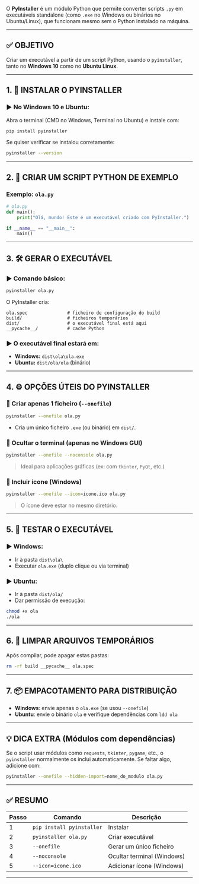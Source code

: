 O **PyInstaller** é um módulo Python que permite converter scripts `.py` em executáveis standalone (como `.exe` no Windows ou binários no Ubuntu/Linux), que funcionam mesmo sem o Python instalado na máquina.

---

## ✅ OBJETIVO

Criar um executável a partir de um script Python, usando o `pyinstaller`, tanto no **Windows 10** como no **Ubuntu Linux**.

---

## 1. 🔧 INSTALAR O PYINSTALLER

### ▶ No Windows 10 e Ubuntu:

Abra o terminal (CMD no Windows, Terminal no Ubuntu) e instale com:

```bash
pip install pyinstaller
```

Se quiser verificar se instalou corretamente:

```bash
pyinstaller --version
```

---

## 2. 📝 CRIAR UM SCRIPT PYTHON DE EXEMPLO

### Exemplo: `ola.py`

```python
# ola.py
def main():
    print("Olá, mundo! Este é um executável criado com PyInstaller.")

if __name__ == "__main__":
    main()
```

---

## 3. 🛠️ GERAR O EXECUTÁVEL

### ▶ Comando básico:

```bash
pyinstaller ola.py
```

O PyInstaller cria:

```
ola.spec               # ficheiro de configuração do build
build/                 # ficheiros temporários
dist/                  # o executável final está aqui
__pycache__/           # cache Python
```

### ▶ O executável final estará em:

* **Windows:** `dist\ola\ola.exe`
* **Ubuntu:** `dist/ola/ola` (binário)

---

## 4. ⚙️ OPÇÕES ÚTEIS DO PYINSTALLER

### 🔹 Criar apenas 1 ficheiro (`--onefile`)

```bash
pyinstaller --onefile ola.py
```

* Cria um único ficheiro `.exe` (ou binário) em `dist/`.

### 🔹 Ocultar o terminal (apenas no Windows GUI)

```bash
pyinstaller --onefile --noconsole ola.py
```

> Ideal para aplicações gráficas (ex: com `tkinter`, `PyQt`, etc.)

### 🔹 Incluir ícone (Windows)

```bash
pyinstaller --onefile --icon=icone.ico ola.py
```

> O ícone deve estar no mesmo diretório.

---

## 5. 🧪 TESTAR O EXECUTÁVEL

### ▶ Windows:

* Ir à pasta `dist\ola\`
* Executar `ola.exe` (duplo clique ou via terminal)

### ▶ Ubuntu:

* Ir à pasta `dist/ola/`
* Dar permissão de execução:

```bash
chmod +x ola
./ola
```

---

## 6. 🧹 LIMPAR ARQUIVOS TEMPORÁRIOS

Após compilar, pode apagar estas pastas:

```bash
rm -rf build __pycache__ ola.spec
```

---

## 7. 📦 EMPACOTAMENTO PARA DISTRIBUIÇÃO

* **Windows**: envie apenas o `ola.exe` (se usou `--onefile`)
* **Ubuntu**: envie o binário `ola` e verifique dependências com `ldd ola`

---

## 💡 DICA EXTRA (Módulos com dependências)

Se o script usar módulos como `requests`, `tkinter`, `pygame`, etc., o `pyinstaller` normalmente os inclui automaticamente. Se faltar algo, adicione com:

```bash
pyinstaller --onefile --hidden-import=nome_do_modulo ola.py
```

---

## ✅ RESUMO

| Passo | Comando                   | Descrição                  |
| ----- | ------------------------- | -------------------------- |
| 1     | `pip install pyinstaller` | Instalar                   |
| 2     | `pyinstaller ola.py`      | Criar executável           |
| 3     | `--onefile`               | Gerar um único ficheiro    |
| 4     | `--noconsole`             | Ocultar terminal (Windows) |
| 5     | `--icon=icone.ico`        | Adicionar ícone (Windows)  |

---
